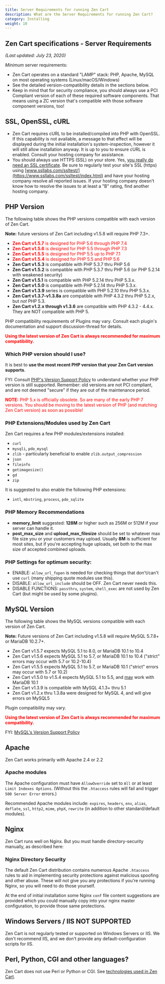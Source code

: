 ```yaml
---
title: Server Requirements for running Zen Cart
description: What are the Server Requirements for running Zen Cart?
category: Installing
weight: 10
---
```

## Zen Cart specifications - Server Requirements

_(Last updated: July 23, 2020)_  

*Minimum* server requirements:  

*   Zen Cart operates on a standard "LAMP" stack: PHP, Apache, MySQL on most operating systems (Linux/macOS/Windows)
*   See the detailed version-compatibility details in the sections below.
*   Keep in mind that for security compliance, you should always use a PCI Compliant version of each of these required software components. That means using a ZC version that's compatible with those software component versions, too!

## SSL, OpenSSL, cURL

*   Zen Cart requires cURL to be installed/compiled into PHP with OpenSSL. If this capability is not available, a message to that effect will be displayed during the initial installation's system-inspection, however it will still allow installation anyway. It is up to you to ensure cURL is enabled. Consult your hosting company for assistance.
*   You should always use HTTPS (SSL) on your store. Yes, [you really do need an SSL certificate](/user/first_steps/yes_you_need_ssl/). Be sure to regularly test your site's SSL (https) using [www.ssllabs.com/ssltest/](https://www.ssllabs.com/ssltest/index.html) and have your hosting company resolve all reported issues. If your hosting company doesn't know how to resolve the issues to at least a "B" rating, find another hosting company.


## PHP Version

The following table shows the PHP versions compatible with each version of Zen Cart. 

**Note:** future versions of Zen Cart including v1.5.8 will require PHP 7.3+.

*   <font color="#ff0000">**Zen Cart v1.5.7** is designed for PHP 5.6 through PHP 7.4</font>
*   <font color="#ff0000">**Zen Cart v1.5.6** is designed for PHP 5.5 through PHP 7.3</font>
*   <font color="#ff0000">**Zen Cart v1.5.5** is designed for PHP 5.5 up to PHP 7.1</font> 
*   <font color="#ff0000">**Zen Cart v1.5.4** is designed for PHP 5.5 and PHP 5.6</font> 
*   **Zen Cart v1.5.3** is compatible with PHP 5.3.7 thru PHP 5.6 
*   **Zen Cart v1.5.2** is compatible with PHP 5.3.7 thru PHP 5.6 (or PHP 5.2.14 with weakened security)
*   **Zen Cart v1.5.1** is compatible with PHP 5.2.14 thru PHP 5.3.x.
*   **Zen Cart v1.5.0** is compatible with PHP 5.2.14 thru PHP 5.3.x.
*   **Zen Cart v1.3.9** series is compatible with PHP 5.2.10 thru PHP 5.3.x.
*   **Zen Cart v1.3.7-v1.3.8a** are compatible with PHP 4.3.2 thru PHP 5.2.x, but *not* PHP 5.3.
*   **Zen Cart v1.2.x through v1.3.6** are compatible with PHP 4.3.2 - 4.4.x. They are NOT compatible with PHP 5.

PHP compatibility requirements of Plugins may vary. Consult each plugin's documentation and support discussion-thread for details.  

<font color="#ff0000"> **Using the latest version of Zen Cart is always recommended for maximum compatibility.** </font>

### Which PHP version should I use?

It is best to **use the most recent PHP version that your Zen Cart version supports**. 

FYI: Consult [PHP's Version Support Policy](https://www.php.net/supported-versions.php) to understand whether your PHP version is still supported. Remember: old versions are not PCI compliant, and are not deemed "secure" if they are out of the maintenance period.

<font color="#ff0000">**NOTE:** PHP 5.x is officially obsolete. So are many of the early PHP 7 versions. You should be moving to the latest version of PHP (and matching Zen Cart version) as soon as possible!</font>  

### PHP Extensions/Modules used by Zen Cart

Zen Cart requires a few PHP modules/extensions installed: 

 - `curl`
 - `mysqli`, `pdo_mysql`
 - `zlib` - particularly beneficial to enable `zlib.output_compression`
 - `json`
 - `fileinfo`
 - `getimagesize()`
 - `gd`
 - `zip`

It is suggested to also enable the following PHP extensions:

 - `intl`, `mbstring`, `process`, `pdo_sqlite`

### PHP Memory Recommendations

- **memory_limit** suggested: **128M** or higher such as 256M or 512M if your server can handle it.
- **post_max_size** and **upload_max_filesize** should be set to whatever max file size you or your customers may upload. Usually **8M** is sufficient for most sites, but if you're accepting huge uploads, set both to the max size of accepted combined uploads.  

### PHP Settings for optimum security:

- ENABLE: `allow_url_fopen` is needed for checking things that don't/can't use `curl` (many shipping quote modules use this).
- DISABLE: `allow_url_include` should be OFF. Zen Cart never needs this.
- DISABLE FUNCTIONS: `passthru`, `system`, `shell_exec` are not used by Zen Cart (but might be used by some plugins).


## MySQL Version

The following table shows the MySQL versions compatible with each version of Zen Cart. 

**Note:** Future versions of Zen Cart including v1.5.8 will require MySQL 5.7.8+ or MariaDB 10.2.7+.

*   Zen Cart v1.5.7 expects MySQL 5.1 to 8.0, or MariaDB 10.1 to 10.4
*   Zen Cart v1.5.6 expects MySQL 5.1 to 5.7, or MariaDB 10.1 to 10.4 ("strict" errors may occur with 5.7 or 10.2-10.4)
*   Zen Cart v1.5.5 expects MySQL 5.1 to 5.7, or MariaDB 10.1 ("strict" errors may occur with 5.7 or 10.2)
*   Zen Cart v1.5.0 to v1.5.4 expects MySQL 5.1 to 5.5, and <u>may</u> work with MariaDB 10.1
*   Zen Cart v1.3.9 is compatible with MySQL 4.1.3+ thru 5.1
*   Zen Cart v1.2.x thru 1.3.8a were designed for MySQL 4, and will give errors on MySQL5

Plugin compatibility may vary.  

<font color="#ff0000"> **Using the latest version of Zen Cart is always recommended for maximum compatibility.** </font>

FYI: [MySQL's Version Support Policy](https://en.wikipedia.org/wiki/MySQL#Release_history)


## Apache

Zen Cart works primarily with Apache 2.4 or 2.2

### Apache modules

The Apache configuration must have `AllowOverride` set to `All` or at least `Limit Indexes Options`. (Without this the `.htaccess` rules will fail and trigger `500 Server Error` errors.)

Recommended Apache modules include: `expires`, `headers`, `env`, `alias`, `deflate`, `ssl`, `http2`, `mime`, `phpX`, `rewrite` (in addition to other standard/default modules).


## Nginx  
Zen Cart runs well on Nginx. But you must handle directory-security manually, as described here:

### Nginx Directory Security
The default Zen Cart distribution contains numerous Apache `.htaccess` rules to aid in implementing security protections against malicious spoofing and other abuse. These will not give you any protections if you're running Nginx, so you will need to do those yourself.

At the end of initial installation some Nginx `conf` file content suggestions are provided which you could manually copy into your nginx master configuration, to provide those same protections.


## Windows Servers / IIS **NOT SUPPORTED** 
Zen Cart is not regularly tested or supported on Windows Servers or IIS.  We don't recommend IIS, and we don't provide any default-configuration scripts for IIS.


## Perl, Python, CGI and other languages?  
Zen Cart does not use Perl or Python or CGI.  See [technologies used in Zen Cart](/user/first_steps/technologies/). 
